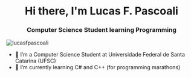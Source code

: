 <h1 align="center">Hi there, I'm Lucas F. Pascoali</h1>
<h3 align="center">Computer Science Student learning Programming</h3>
<p align="left"> <img src="https://komarev.com/ghpvc/?username=lucasfpascoali" alt="lucasfpascoali" /> </p>

- 🔭 I’m a Computer Science Student at Universidade Federal de Santa Catarina (UFSC)
- 🌱 I’m currently learning C# and C++ (for programming marathons)


<!--

Here are some ideas to get you started:

- 🔭 I’m currently working on ...
- 🌱 I’m currently learning ...
- 👯 I’m looking to collaborate on ...
- 🤔 I’m looking for help with ...
- 💬 Ask me about ...
- 📫 How to reach me: ...
- 😄 Pronouns: ...
- ⚡ Fun fact: ...
-->
